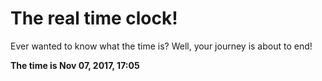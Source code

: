 # The real time clock!

Ever wanted to know what the time is? Well, your journey is about to end!

**The time is Nov 07, 2017, 17:05**